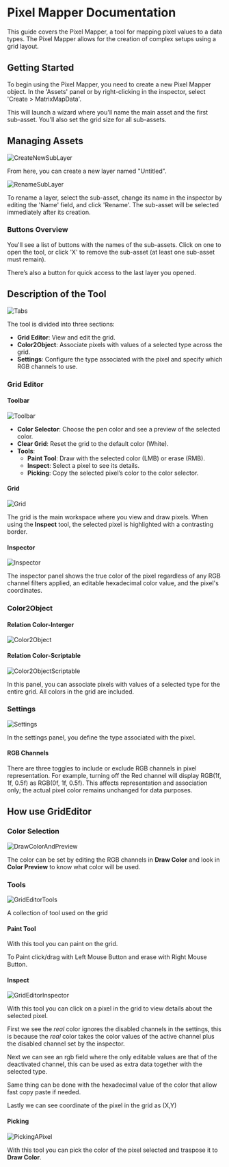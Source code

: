 # **Pixel Mapper Documentation**

This guide covers the Pixel Mapper, a tool for mapping pixel values to a data types. The Pixel Mapper allows for the creation of complex setups using a grid layout.

## **Getting Started**

To begin using the Pixel Mapper, you need to create a new Pixel Mapper object. In the 'Assets' panel or by right-clicking in the inspector, select 'Create > MatrixMapData'.

This will launch a wizard where you'll name the main asset and the first sub-asset. You'll also set the grid size for all sub-assets.

## **Managing Assets**

![CreateNewSubLayer](CreateNewSubLayer.gif)

From here, you can create a new layer named "Untitled".

![RenameSubLayer](RenameSubLayer.gif)

To rename a layer, select the sub-asset, change its name in the inspector by editing the 'Name' field, and click 'Rename'. The sub-asset will be selected immediately after its creation.

### **Buttons Overview**

You'll see a list of buttons with the names of the sub-assets. Click on one to open the tool, or click 'X' to remove the sub-asset (at least one sub-asset must remain).

There’s also a button for quick access to the last layer you opened.

## **Description of the Tool**

![Tabs](TabsOfTheTool.png)

The tool is divided into three sections:
- **Grid Editor**: View and edit the grid.
- **Color2Object**: Associate pixels with values of a selected type across the grid.
- **Settings**: Configure the type associated with the pixel and specify which RGB channels to use.

### **Grid Editor**

#### **Toolbar**

![Toolbar](GridEditorToolbar.png)

- **Color Selector**: Choose the pen color and see a preview of the selected color.
- **Clear Grid**: Reset the grid to the default color (White).
- **Tools**:
  - **Paint Tool**: Draw with the selected color (LMB) or erase (RMB).
  - **Inspect**: Select a pixel to see its details.
  - **Picking**: Copy the selected pixel’s color to the color selector.

#### **Grid**

![Grid](GridEditor.png)

The grid is the main workspace where you view and draw pixels. When using the **Inspect** tool, the selected pixel is highlighted with a contrasting border.

#### **Inspector**

![Inspector](InspectAPixel.gif)

The inspector panel shows the true color of the pixel regardless of any RGB channel filters applied, an editable hexadecimal color value, and the pixel's coordinates.

### **Color2Object**

#### **Relation Color-Interger**

![Color2Object](Color2ObjectWithInteger.png)

#### **Relation Color-Scriptable**

![Color2ObjectScriptable](Color2ObjectWithGenericScriptableObject.png)

In this panel, you can associate pixels with values of a selected type for the entire grid. All colors in the grid are included.

### **Settings**

![Settings](Settings.png)

In the settings panel, you define the type associated with the pixel.

#### **RGB Channels**

There are three toggles to include or exclude RGB channels in pixel representation. For example, turning off the Red channel will display RGB(1f, 1f, 0.5f) as RGB(0f, 1f, 0.5f). This affects representation and association only; the actual pixel color remains unchanged for data purposes.

## How use GridEditor

### Color Selection

![DrawColorAndPreview](DrawColorAndPreview.png)

The color can be set by editing the RGB channels in **Draw Color** and look in **Color Preview** to know what color will be used.

### Tools

![GridEditorTools](GridEditorTools.png)

A collection of tool used on the grid

#### Paint Tool

With this tool you can paint on the grid.

To Paint click/drag with Left Mouse Button and erase with Right Mouse Button.

#### Inspect

![GridEditorInspector](GridEditorInspector.png)

With this tool you can click on a pixel in the grid to view details about the selected pixel.

First we see the *real* color ignores the disabled channels in the settings, this is because the *real* color takes the color values ​​of the active channel plus the disabled channel set by the inspector.

Next we can see an rgb field where the only editable values ​​are that of the deactivated channel, this can be used as extra data together with the selected type.

Same thing can be done with the hexadecimal value of the color that allow fast copy paste if needed.

Lastly we can see coordinate of the pixel in the grid as (X,Y)

#### Picking

![PickingAPixel](PickingAPixel.gif)

With this tool you can pick the color of the pixel selected and traspose it to **Draw Color**.
